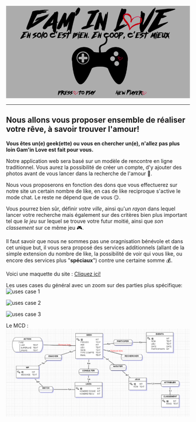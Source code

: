 ![logo](https://github.com/Maureendef/Gam-In-Love/blob/master/docs/Maquette/accueil2.jpg)

<!-- blank line -->
----
<!-- blank line -->

## Nous allons vous proposer ensemble de réaliser votre rêve, à savoir trouver l'amour!
**Vous êtes un(e) geek(ette) ou vous en chercher un(e), n'allez pas plus loin Gam'in Love est fait pour vous.**

Notre application web sera basé sur un modèle de rencontre en ligne traditionnel. Vous aurez la possibilité de créer un compte, d'y ajouter des photos avant de vous lancer dans la recherche de l'amour :revolving_hearts:.

Nous vous proposerons en fonction des dons que vous effectuerez sur notre site un certain nombre de like, en cas de like reciproque s'active le mode chat. Le reste ne dépend que de vous :smirk:.

Vous pourrez bien sûr, définir _votre ville_, ainsi qu'_un rayon_ dans lequel lancer votre recherche mais également sur des critères bien plus important tel que _le jeu_ sur lequel se trouve votre futur moitié, ainsi que _son classement_ sur ce même jeu :video_game:.

Il faut savoir que nous ne sommes pas une oragnisation bénévole et dans cet unique but, il vous sera proposé des services additionnels (allant de la simple extension du nombre de like, la possibilité de voir qui vous like, ou encore des services plus "**spéciaux**") contre une certaine somme :moneybag:.

Voici une maquette du site : [Cliquez ici!](https://marvelapp.com/jg52b09/screen/63516085)

Les uses cases du général avec un zoom sur des parties plus spécifique:
![uses case 1](https://media.discordapp.net/attachments/642305625468174336/642328326677069829/unknown.png "cas général")

![uses case 2](https://media.discordapp.net/attachments/642305625468174336/642328411884355584/unknown.png "Rechercher")

![uses case 3](https://media.discordapp.net/attachments/642305625468174336/642328486194708506/unknown.png "Gestion Compte")

Le MCD :
![MCD](https://github.com/Maureendef/Gam-In-Love/blob/master/docs/Diagram/MCD.PNG "MCD")
